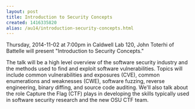 ```yaml
---
layout: post
title: Introduction to Security Concepts
created: 1416335820
alias: /au14/introduction-security-concepts.html
---
```

Thursday, 2014-11-02 at 7:00pm in Caldwell Lab 120, John Toterhi of Battelle will present "Introduction to Security Concepts."

The talk will be a high level overview of the software security industry and the methods used to find and exploit software vulnerabilities. Topics will include common vulnerabilities and exposures (CVE), common enumerations and weaknesses (CWE), software fuzzing, reverse engineering, binary diffing, and source code auditing. We'll also talk about the role Capture the Flag (CTF) plays in developing the skills typically used in software security research and the new OSU CTF team.
